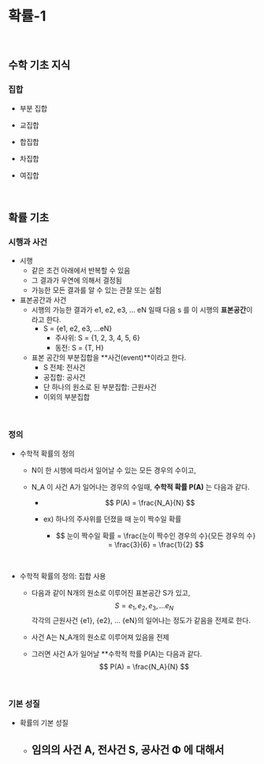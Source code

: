 # 확률-1

<br/>

## 수학 기초 지식

### 집합

- 부분 집합

- 교집합

- 합집합

- 차집합

- 여집합



<br/>

## 확률 기초

### 시행과 사건

- 시행
  - 같은 조건 아래에서 반복할 수 있음
  - 그 결과가 우연에 의해서 결정됨
  - 가능한 모든 결과를 알 수 있는 관찰 또는 실험
- 표본공간과 사건
  - 시행의 가능한 결과가 e1, e2, e3, ... eN 일때 다음 s 를 이 시행의 **표본공간**이라고 한다.
    - S = {e1, e2, e3, ...eN}
      - 주사위: S = {1, 2, 3, 4, 5, 6}
      - 동전: S = {T, H}
  - 표본 공간의 부분집합을 **사건(event)**이라고 한다.
    - S 전체: 전사건
    - 공집합: 공사건
    - 단 하나의 원소로 된 부분집합: 근원사건
    - 이외의 부분집합



<br/>

### 정의

- 수학적 확률의 정의

  - N이 한 시행에 따라서 일어날 수 있는 모든 경우의 수이고,

  - N_A 이 사건 A가 일어나는 경우의 수일때, **수학적 확률 P(A)** 는 다음과 같다.

    - $$
      P(A) = \frac{N_A}{N}
      $$

    - ex) 하나의 주사위를 던졌을 때 눈이 짝수일 확률

      - $$
        눈이 짝수일 확률 = \frac{눈이 짝수인 경우의 수}{모든 경우의 수} = \frac{3}{6} = \frac{1}{2}
        $$



<br/>

- 수학적 확률의 정의: 집합 사용

  - 다음과 같이 N개의 원소로 이루어진 표본공간 S가 있고,
    $$
    S = {e_1, e_2, e_3, ... e_N}
    $$
    각각의 근원사건 {e1}, {e2}, ... {eN}의 일어나는 정도가 같음을 전제로 한다.

  - 사건 A는 N_A개의 원소로 이루어져 있음을 전제

  - 그러면 사건 A가 일어날 **수학적 학률 P(A)는 다음과 같다.
    $$
    P(A) = \frac{N_A}{N}
    $$



<br/>

### 기본 성질

- 확률의 기본 성질
  - 임의의 사건 A, 전사건 S, 공사건 Φ 에 대해서
    - 















<br/><br/><br/>